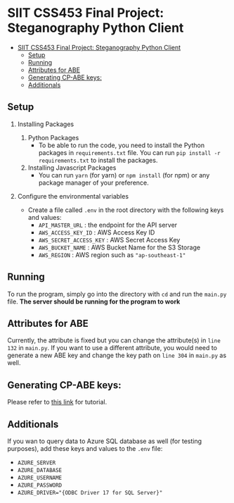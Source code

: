 # SIIT CSS453 Final Project: Steganography Python Client

- [SIIT CSS453 Final Project: Steganography Python Client](#siit-css453-final-project-steganography-python-client)
  - [Setup](#setup)
  - [Running](#running)
  - [Attributes for ABE](#attributes-for-abe)
  - [Generating CP-ABE keys:](#generating-cp-abe-keys)
  - [Additionals](#additionals)

## Setup
1. Installing Packages
   1. Python Packages
      - To be able to run the code, you need to install the Python packages in `requirements.txt` file. You can run `pip install -r requirements.txt` to install the packages. 
    2. Installing Javascript Packages
        - You can run `yarn` (for yarn) or `npm install` (for npm) or any package manager of your preference.

2. Configure the environmental variables
   - Create a file called `.env` in the root directory with the following keys and values:
     - `API_MASTER_URL` : the endpoint for the API server
     - `AWS_ACCESS_KEY_ID` : AWS Access Key ID
     - `AWS_SECRET_ACCESS_KEY` : AWS Secret Access Key
     - `AWS_BUCKET_NAME` : AWS Bucket Name for the S3 Storage
     - `AWS_REGION`  : AWS region such as `"ap-southeast-1"`
## Running
To run the program, simply go into the directory with `cd` and run the `main.py` file. **The server should be running for the program to work**

## Attributes for ABE
Currently, the attribute is fixed but you can change the attribute(s) in `line 132` in `main.py`. If you want to use a different attribute, you would need to generate a new ABE key and change the key path on `line 304` in `main.py` as well.

## Generating CP-ABE keys:
Please refer to [this link](https://acsc.cs.utexas.edu/cpabe/tutorial.html) for tutorial.

## Additionals
If you wan to query data to Azure SQL database as well (for testing purposes), add these keys and values to the `.env` file:
- `AZURE_SERVER`
- `AZURE_DATABASE`
- `AZURE_USERNAME`
- `AZURE_PASSWORD`
- `AZURE_DRIVER="{ODBC Driver 17 for SQL Server}"`
    